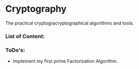 # Cryptography
The practical cryptogracryptographical algorithms and tools.

### List of Content:


### ToDo's:
* Implement my first prime Factorization Algorithm.

